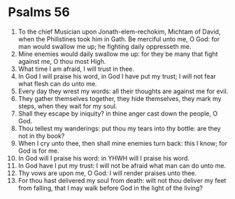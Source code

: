 ﻿# Psalms 56
1. To the chief Musician upon Jonath-elem-rechokim, Michtam of David, when the Philistines took him in Gath. Be merciful unto me, O God: for man would swallow me up; he fighting daily oppresseth me. 
2. Mine enemies would daily swallow me up: for they be many that fight against me, O thou most High. 
3. What time I am afraid, I will trust in thee. 
4. In God I will praise his word, in God I have put my trust; I will not fear what flesh can do unto me. 
5. Every day they wrest my words: all their thoughts are against me for evil. 
6. They gather themselves together, they hide themselves, they mark my steps, when they wait for my soul. 
7. Shall they escape by iniquity? in thine anger cast down the people, O God. 
8. Thou tellest my wanderings: put thou my tears into thy bottle: are they not in thy book? 
9. When I cry unto thee, then shall mine enemies turn back: this I know; for God is for me. 
10. In God will I praise his word: in YHWH will I praise his word. 
11. In God have I put my trust: I will not be afraid what man can do unto me. 
12. Thy vows are upon me, O God: I will render praises unto thee. 
13. For thou hast delivered my soul from death: wilt not thou deliver my feet from falling, that I may walk before God in the light of the living? 
